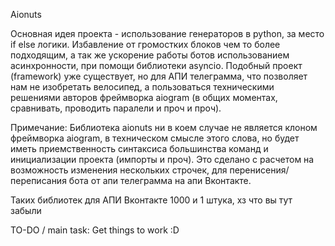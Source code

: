 Aionuts 

Основная идея проекта - использование генераторов в python, за место if else логики. Избавление от громостких блоков чем то более подходящим, а так же ускорение работы ботов использованием асинхронности, при помощи библиотеки asyncio. Подобный проект (framework) уже существует, но для АПИ телеграмма, что позволяет нам не изобретать велосипед, а пользоваться техническими решениями авторов фреймворка aiogram (в общих моментах, сравнивать, проводить паралели и проч и проч).

Примечание: Библиотека aionuts ни в коем случае не является клоном фреймворка aiogram, в техническом смысле этого слова, но будет иметь приемственность синтаксиса большинства команд и инициализации проекта (импорты и проч). Это сделано с расчетом на возможность изменения нескольких строчек, для перенисения/переписания бота от апи телеграмма на апи Вконтакте.

Таких библиотек для АПИ Вконтакте 1000 и 1 штука, хз что вы тут забыли

TO-DO / main task:
Get things to work :D
